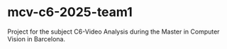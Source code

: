 # mcv-c6-2025-team1
Project for the subject C6-Video Analysis during the Master in Computer Vision in Barcelona.
